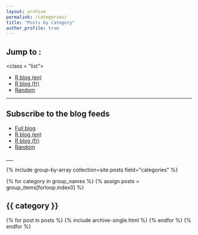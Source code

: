 ```yaml
---
layout: archive
permalink: /categories/
title: "Posts by Category"
author_profile: true
---
```


## Jump to : 
<class = "list">
+ [R blog (en)](http://colinfay.me/categories/#r-blog-en) 
+ [R blog (fr)](http://colinfay.me/categories/#r-blog-fr)
+ [Random](http://colinfay.me/categories/#random)

___

## Subscribe to the blog feeds

+ [Full blog](http://colinfay.me/feed.xml)
+ [R blog (en)](http://colinfay.me/rblog.rss) 
+ [R blog (fr)](http://colinfay.me/rblog.rss)
+ [Random](http://colinfay.me/random.rss)
</class>
___


{% include group-by-array collection=site.posts field="categories" %}

{% for category in group_names %}
  {% assign posts = group_items[forloop.index0] %}
  <h2 id="{{ category | slugify }}" class="archive__subtitle">{{ category }}</h2>
  {% for post in posts %}
    {% include archive-single.html %}
  {% endfor %}
{% endfor %}
